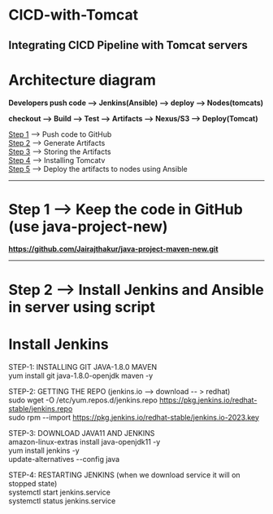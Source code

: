 # CICD-with-Tomcat
## Integrating CICD Pipeline with Tomcat servers


# Architecture diagram
**Developers push code --> Jenkins(Ansible) --> deploy --> Nodes(tomcats)**

**checkout --> Build --> Test --> Artifacts --> Nexus/S3 --> Deploy(Tomcat)**

[Step 1](#Step-1----Keep-the-code-in-GitHub-use-java-project-new) --> Push code to GitHub</br>
[Step 2](#Step-2----Install-Jenkins-and-Ansible-in-server-using-script) --> Generate Artifacts</br>
[Step 3](#Step-3) --> Storing the Artifacts</br>
[Step 4](#Step-4) --> Installing Tomcatv</br>
[Step 5](#Step-5) --> Deploy the artifacts to nodes using Ansible</br>

---

# Step 1 --> Keep the code in GitHub (use java-project-new)

**https://github.com/Jairajthakur/java-project-maven-new.git**

---

# Step 2 --> Install Jenkins and Ansible in server using script

Install Jenkins
=====================================================
STEP-1: INSTALLING GIT JAVA-1.8.0 MAVEN</br>
yum install git java-1.8.0-openjdk maven -y</br>

STEP-2: GETTING THE REPO (jenkins.io --> download -- > redhat)</br>
sudo wget -O /etc/yum.repos.d/jenkins.repo https://pkg.jenkins.io/redhat-stable/jenkins.repo</br>
sudo rpm --import https://pkg.jenkins.io/redhat-stable/jenkins.io-2023.key</br>

STEP-3: DOWNLOAD JAVA11 AND JENKINS</br>
amazon-linux-extras install java-openjdk11 -y</br>
yum install jenkins -y</br>
update-alternatives --config java</br>

STEP-4: RESTARTING JENKINS (when we download service it will on stopped state)</br>
systemctl start jenkins.service</br>
systemctl status jenkins.service</br>
